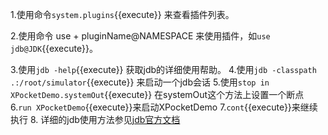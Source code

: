 
1.使用命令`system.plugins`{{execute}} 来查看插件列表。

2.使用命令 use + pluginName@NAMESPACE 来使用插件，如`use jdb@JDK`{{execute}}。

3.使用`jdb -help`{{execute}} 获取jdb的详细使用帮助。
4.使用`jdb -classpath .:/root/simulator`{{execute}} 来启动一个jdb会话
5.使用`stop in XPocketDemo.systemOut`{{execute}} 在systemOut这个方法上设置一个断点
6.`run XPocketDemo`{{execute}}来启动XPocketDemo
7.`cont`{{execute}}来继续执行
8. 详细的jdb使用方法参见[jdb官方文档](https://docs.oracle.com/javase/8/docs/technotes/tools/windows/jdb.html)